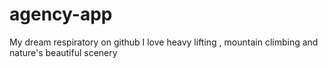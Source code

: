 # agency-app
My dream respiratory on github
I love heavy lifting , mountain climbing and nature's beautiful scenery
